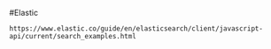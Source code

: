 #Elastic

```
https://www.elastic.co/guide/en/elasticsearch/client/javascript-api/current/search_examples.html
```
